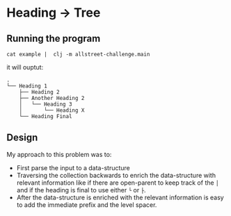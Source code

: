 # Heading -> Tree

## Running the program

```
cat example |  clj -m allstreet-challenge.main
```
it will ouptut:
```
.
└── Heading 1
    ├── Heading 2
    ├── Another Heading 2
    │   └── Heading 3
    │       └── Heading X
    └── Heading Final
```

## Design
My approach to this problem was to:

- First parse the input to a data-structure
- Traversing the collection backwards to enrich the data-structure with relevant information like if there are open-parent to keep track of the `│` and if the heading is final to use either `└` or `├`.
- After the data-structure is enriched with the relevant information is easy to add the immediate prefix and the level spacer.
